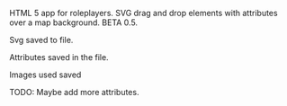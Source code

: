 HTML 5 app for roleplayers. SVG drag and drop elements with attributes over a map background. BETA 0.5. 

Svg saved to file.

Attributes saved in the file.

Images used saved

TODO: Maybe add more attributes.